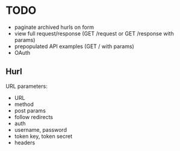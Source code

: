 TODO
====

* paginate archived hurls on form
* view full request/response (GET /request or GET /response with params)
* prepopulated API examples (GET / with params)
* OAuth


Hurl
----

URL parameters:

 * URL
 * method
  * post params
 * follow redirects
 * auth
  * username, password
  * token key, token secret
 * headers
